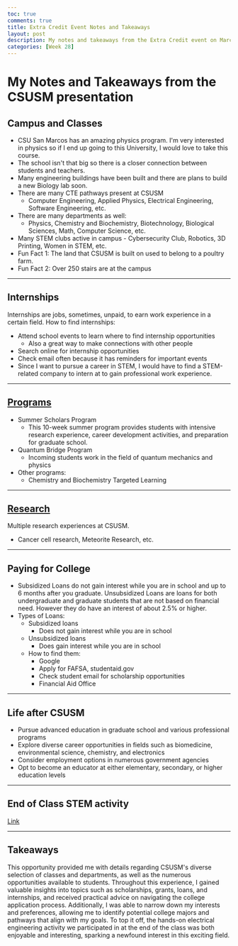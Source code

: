 ```yaml
---
toc: true
comments: true
title: Extra Credit Event Notes and Takeaways
layout: post
description: My notes and takeaways from the Extra Credit event on March 28, 2023
categories: [Week 28]
---
```


# My Notes and Takeaways from the CSUSM presentation
## Campus and Classes
- CSU San Marcos has an amazing physics program. I'm very interested in physics so if I end up going to this University, I would love to take this course.
- The school isn't that big so there is a closer connection between students and teachers.
- Many engineering buildings have been built and there are plans to build a new Biology lab soon.
- There are many CTE pathways present at CSUSM
    - Computer Engineering, Applied Physics, Electrical Engineering, Software Engineering, etc.
- There are many departments as well: 
    - Physics, Chemistry and Biochemistry, Biotechnology, Biological Sciences, Math, Computer Science, etc.
- Many STEM clubs active in campus - Cybersecurity Club, Robotics, 3D Printing, Women in STEM, etc.
- Fun Fact 1: The land that CSUSM is built on used to belong to a poultry farm.
- Fun Fact 2: Over 250 stairs are at the campus

---

## Internships
Internships are jobs, sometimes, unpaid, to earn work experience in a certain field. How to find internships:
- Attend school events to learn where to find internship opportunities
    - Also a great way to make connections with other people
- Search online for internship opportunities
- Check email often because it has reminders for important events
- Since I want to pursue a career in STEM, I would have to find a STEM-related company to intern at to gain professional work experience. 

---

## [Programs](https://www.csusm.edu/ctree/researchprograms.html)
- Summer Scholars Program
    - This 10-week summer program provides students with intensive research experience, career development activities, and preparation for graduate school.
- Quantum Bridge Program
    - Incoming students work in the field of quantum mechanics and physics
- Other programs:
    - Chemistry and Biochemistry Targeted Learning

---

## [Research](https://www.csusm.edu/ctree/researchprograms.html)
Multiple research experiences at CSUSM.
- Cancer cell research, Meteorite Research, etc.

---

## Paying for College
- Subsidized Loans do not gain interest while you are in school and up to 6 months after you graduate. Unsubsidized Loans are loans for both undergraduate and graduate students that are not based on financial need. However they do have an interest of about 2.5% or higher. 
- Types of Loans:
    - Subsidized loans
        - Does not gain interest while you are in school
    - Unsubsidized loans
        - Does gain interest while you are in school
    - How to find them:
        - Google
        - Apply for FAFSA, studentaid.gov
        - Check student email for scholarship opportunities
        - Financial Aid Office

---

## Life after CSUSM
- Pursue advanced education in graduate school and various professional programs
- Explore diverse career opportunities in fields such as biomedicine, environmental science, chemistry, and electronics
- Consider employment options in numerous government agencies
- Opt to become an educator at either elementary, secondary, or higher education levels

---

## End of Class STEM activity
[Link](https://www.youtube.com/shorts/trRqq9NwZCc)

---

## Takeaways
This opportunity provided me with details regarding CSUSM's diverse selection of classes and departments, as well as the numerous opportunities available to students. Throughout this experience, I gained valuable insights into topics such as scholarships, grants, loans, and internships, and received practical advice on navigating the college application process. Additionally, I was able to narrow down my interests and preferences, allowing me to identify potential college majors and pathways that align with my goals. To top it off, the hands-on electrical engineering activity we participated in at the end of the class was both enjoyable and interesting, sparking a newfound interest in this exciting field.